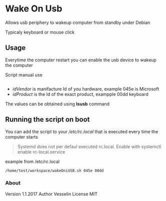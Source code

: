 # Wake On Usb
Allows usb periphery to wakeup computer from standby under Debian

Typicaly keyboard or mouse click


## Usage 

Everytime the computer restart you can enable the usb device to wakeup the computer

Script manual use 
``` /wakeOnUSB.sh {idVendor} {idProduct}
```
 - _idVendor_ is manifacture Id of you hardware, example 045e is Microsoft
 - _idProduct_ is the Id of the exact product, exampple 00dd keyboard

The values can be obtained using __lsusb__ command 

## Running the script on boot

You can add the script to your _/etc/rc.local_ that is executed every time the computer starts
> Systemd does not per defaul executed rc.local. Enable with systemctl enable rc-local.service 

example from /etc/rc.local

```
/home/test/workspace/wakeOniUSB.sh 045e 00dd

```

### About 
 
Version 1.1.2017
Author	Vesselin 
License MIT 
